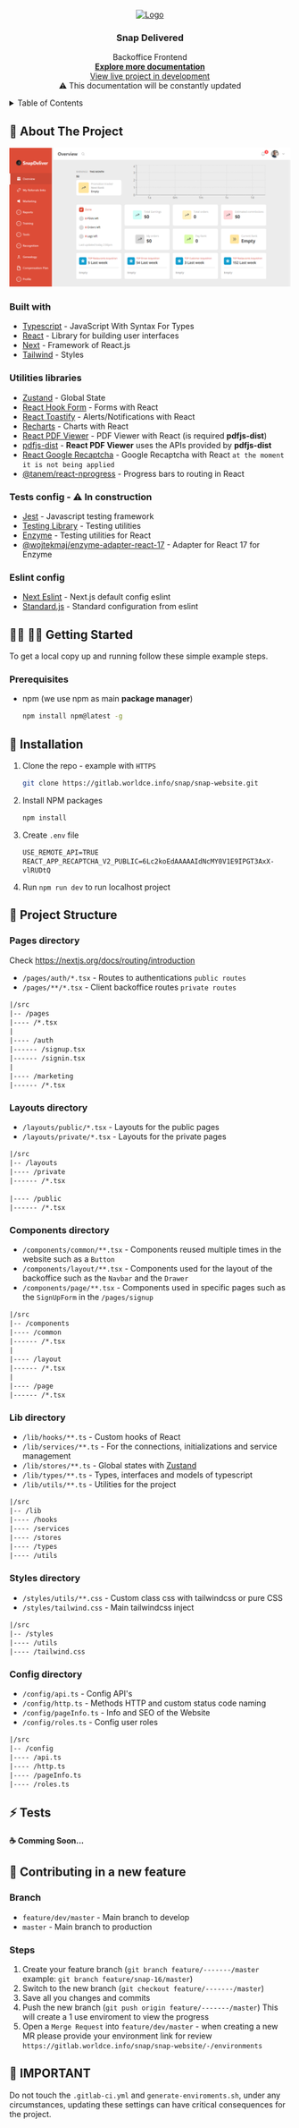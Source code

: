 <br/>
<div align="center">
  <a href='https://dev.snap.devopsteam.info'>
    <img src="https://dev.snap.devopsteam.info/images/logo.svg" alt='Logo' width='150' />
  </a>

<h3 align="center">Snap Delivered</h3>

  <p align="center">
    Backoffice Frontend
    <br />
    <a href="https://snap-delivered.atlassian.net/wiki/spaces/CBOD/pages/5144718/Front-End+Team"><strong>Explore more documentation</strong></a>
    <br />
    <a href="http://dev.snap.devopsteam.info/">View live project in development</a> <br/>
    <span>⚠ This documentation will be constantly updated</span>
  </p>
</div>


<!-- TABLE OF CONTENTS -->
<details>
  <summary>Table of Contents</summary>
  <ol>
    <li>
      <a href="#about-the-project">About The Project</a>
      <ul>
        <li><a href="#built-with">Built With</a></li>
        <li><a href="#utilities-libraries">Utilities Libraries</a></li>
        <li><a href="#eslint-config">Eslint Config</a></li>
      </ul>
    </li>
    <li>
      <a href="#getting-started">Getting Started</a>
      <ul>
        <li><a href="#prerequisites">Prerequisites</a></li>
        <li><a href="#installation">Installation</a></li>
      </ul>
    </li>
    <li><a href="#project-structure">Project Structure</a></li>
    <li><a href="#contributing-in-a-new-feature">Contributing</a></li>
    <li><a href="#important">Important</a></li>
  </ol>
</details>


<!-- ABOUT THE PROJECT -->
## 📄 About The Project

[![Project Screenshot][product-screenshot]](http://dev.snap.devopsteam.info/)

### Built with

* [Typescript](https://www.typescriptlang.org/) - JavaScript With Syntax For Types
* [React](https://reactjs.org/) - Library for building user interfaces
* [Next](https://nextjs.org/) - Framework of React.js
* [Tailwind](https://tailwindcss.com/) - Styles

### Utilities libraries

* [Zustand](https://zustand-demo.pmnd.rs/) - Global State
* [React Hook Form](https://react-hook-form.com/) - Forms with React
* [React Toastify](https://fkhadra.github.io/react-toastify/introduction/) - Alerts/Notifications with React
* [Recharts](https://recharts.org/) - Charts with React
* [React PDF Viewer](https://react-pdf-viewer.dev/) - PDF Viewer with React (is required **pdfjs-dist**)
* [pdfjs-dist](https://www.npmjs.com/package/pdfjs-dist) - **React PDF Viewer** uses the APIs provided by **pdfjs-dist**
* [React Google Recaptcha](https://www.npmjs.com/package/react-google-recaptcha) - Google Recaptcha with React `at the moment it is not being applied`
* [@tanem/react-nprogress](https://www.npmjs.com/package/@tanem/react-nprogress) - Progress bars to routing in React

### Tests config - ⚠  In construction

* [Jest](https://jestjs.io/) - Javascript testing framework
* [Testing Library](https://nextjs.org/docs/basic-features/eslint) - Testing utilities
* [Enzyme](https://enzymejs.github.io/enzyme/) - Testing utilities for React
* [@wojtekmaj/enzyme-adapter-react-17](https://www.npmjs.com/package/@wojtekmaj/enzyme-adapter-react-17) - Adapter for React 17 for Enzyme

### Eslint config

* [Next Eslint](https://nextjs.org/docs/basic-features/eslint) - Next.js default config eslint
* [Standard.js](https://standardjs.com/rules) - Standard configuration from eslint

## 👨‍💻 👩‍💻 Getting Started

To get a local copy up and running follow these simple example steps.

### Prerequisites

* npm (we use npm as main **package manager**)
    ```sh
    npm install npm@latest -g
    ```

## 🔽 Installation

1. Clone the repo - example with ```HTTPS```
   ```sh
   git clone https://gitlab.worldce.info/snap/snap-website.git
   ```
2. Install NPM packages
   ```sh
   npm install
   ```
4.  Create ```.env``` file
    ```
    USE_REMOTE_API=TRUE
    REACT_APP_RECAPTCHA_V2_PUBLIC=6Lc2koEdAAAAAIdNcMY0V1E9IPGT3AxX-vlRUDtQ
    ```
5. Run ```npm run dev``` to run localhost project


<!-- PROJECT STRUCTURE -->
## 📂 Project Structure

### Pages directory

Check https://nextjs.org/docs/routing/introduction

* ```/pages/auth/*.tsx``` - Routes to authentications `public routes`
* ```/pages/**/*.tsx``` - Client backoffice routes `private routes`

```
|/src
|-- /pages
|---- /*.tsx
|
|---- /auth
|------ /signup.tsx
|------ /signin.tsx
|
|---- /marketing
|------ /*.tsx
```

### Layouts directory

* ```/layouts/public/*.tsx``` - Layouts for the public pages
* ```/layouts/private/*.tsx``` - Layouts for the private pages

```
|/src
|-- /layouts
|---- /private
|------ /*.tsx

|---- /public
|------ /*.tsx
```

### Components directory

* ```/components/common/**.tsx``` - Components reused multiple times in the website such as a ```Button```
* ```/components/layout/**.tsx``` - Components used for the layout of the backoffice such as the ```Navbar``` and the ```Drawer```
* ```/components/page/**.tsx``` - Components used in specific pages such as the ```SignUpForm``` in the ```/pages/signup```

```
|/src
|-- /components
|---- /common
|------ /*.tsx
|
|---- /layout
|------ /*.tsx
|
|---- /page
|------ /*.tsx
```


### Lib directory

* ```/lib/hooks/**.ts``` - Custom hooks of React
* ```/lib/services/**.ts``` - For the connections, initializations and service management
* ```/lib/stores/**.ts``` - Global states with [Zustand](https://zustand-demo.pmnd.rs/)
* ```/lib/types/**.ts``` - Types, interfaces and models of typescript
* ```/lib/utils/**.ts``` - Utilities for the project

```
|/src
|-- /lib
|---- /hooks
|---- /services
|---- /stores
|---- /types
|---- /utils
```

### Styles directory

* ```/styles/utils/**.css``` - Custom class css with tailwindcss or pure CSS
* ```/styles/tailwind.css``` - Main tailwindcss inject

```
|/src
|-- /styles
|---- /utils
|---- /tailwind.css
```

### Config directory

* ```/config/api.ts``` - Config API's
* ```/config/http.ts``` - Methods HTTP and custom status code naming
* ```/config/pageInfo.ts``` - Info and SEO of the Website
* ```/config/roles.ts``` - Config user roles

```
|/src
|-- /config
|---- /api.ts
|---- /http.ts
|---- /pageInfo.ts
|---- /roles.ts
```


<!-- TESTS -->
## ⚡ Tests

#### ☕ Comming Soon...



<!-- CONTRIBUTING -->
## 🤝 Contributing in a new feature

### Branch

* ```feature/dev/master``` - Main branch to develop
* ```master``` - Main branch to production

### Steps

1. Create your feature branch (`git branch feature/-------/master` example: `git branch feature/snap-16/master`)
2. Switch to the new branch (`git checkout feature/-------/master`)
3. Save all you changes and commits
4. Push the new branch (`git push origin feature/-------/master`) This will create a 1 use enviroment to view the progress
5. Open a `Merge Request` into `feature/dev/master` - when creating a new MR please provide your environment link for review `https://gitlab.worldce.info/snap/snap-website/-/environments`


<!-- MARKDOWN LINKS & IMAGES -->
[product-screenshot]: doc/project-capture.png


<!-- WARNINGS -->
## 🛑 IMPORTANT

Do not touch the ```.gitlab-ci.yml``` and ```generate-enviroments.sh```, under any circumstances, updating these settings can have critical consequences for the project.